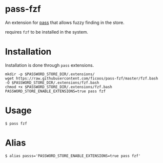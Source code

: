 # pass-fzf
An extension for [pass](https://www.passwordstore.org/) that allows fuzzy
finding in the store.

requires `fzf` to be installed in the system.

# Installation
Installation is done through `pass` extensions.
```
mkdir -p $PASSWORD_STORE_DIR/.extensions/
wget https://raw.githubusercontent.com/ficoos/pass-fzf/master/fzf.bash -O $PASSWORD_STORE_DIR/.extensions/fzf.bash
chmod +x $PASSWORD_STORE_DIR/.extensions/fzf.bash
PASSWORD_STORE_ENABLE_EXTENSIONS=true pass fzf
```

# Usage
```
$ pass fzf
```
# Alias
```
$ alias passs='PASSWORD_STORE_ENABLE_EXTENSIONS=true pass fzf'
```
